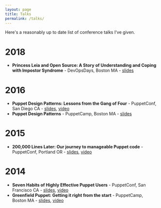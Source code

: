 ```yaml
---
layout: page
title: Talks
permalink: /talks/
---
```

Here's a reasonably up to date list of conference talks I've given.
# 2018
- **Princess Leia and Open Source: A Story of Understanding and Coping with Impostor Syndrome** - DevOpsDays, Boston MA - [slides](https://www.slideshare.net/DavidDanzilio/princess-leia-and-open-source-a-story-of-understanding-and-coping-with-impostor-syndrome)

# 2016
- **Puppet Design Patterns: Lessons from the Gang of Four** - PuppetConf, San Diego CA - [slides](http://www.slideshare.net/DavidDanzilio/puppet-design-patterns-puppetconf), [video](https://www.youtube.com/watch?v=XQwBv3eBHQA)
- **Puppet Design Patterns** - PuppetCamp, Boston MA - [slides](http://www.slideshare.net/DavidDanzilio/puppet-design-patterns)

# 2015
- **200,000 Lines Later: Our journey to manageable Puppet code** - PuppetConf, Portland OR - [slides](http://www.slideshare.net/DavidDanzilio/200000-lines-later-our-journey-to-manageable-puppet-code), [video](https://www.youtube.com/watch?v=LahcjL8UY-0)

# 2014
- **Seven Habits of Highly Effective Puppet Users** - PuppetConf, San Francisco CA - [slides](http://www.slideshare.net/DavidDanzilio/seven-habits-of-highly-effective-puppet-users-54830217), [video](https://www.youtube.com/watch?v=jt9uDGszhTw)
- **Greenfield Puppet: Getting it right from the start** - PuppetCamp, Boston MA - [slides](http://www.slideshare.net/DavidDanzilio/greenfield-puppet-getting-it-right-from-the-start), [video](https://www.youtube.com/watch?v=FyAlkrfAXxc)
